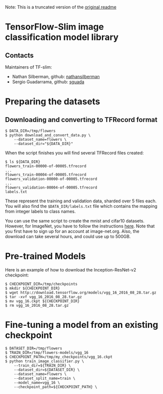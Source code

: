Note: This is a truncated version of the [original readme](https://github.com/tensorflow/models/tree/master/research/slim/README.md)

# TensorFlow-Slim image classification model library

## Contacts

Maintainers of TF-slim:

* Nathan Silberman,
  github: [nathansilberman](https://github.com/nathansilberman)
* Sergio Guadarrama, github: [sguada](https://github.com/sguada)

# Preparing the datasets

## Downloading and converting to TFRecord format

```shell
$ DATA_DIR=/tmp/flowers
$ python download_and_convert_data.py \
    --dataset_name=flowers \
    --dataset_dir="${DATA_DIR}"
```

When the script finishes you will find several TFRecord files created:

```shell
$ ls ${DATA_DIR}
flowers_train-00000-of-00005.tfrecord
...
flowers_train-00004-of-00005.tfrecord
flowers_validation-00000-of-00005.tfrecord
...
flowers_validation-00004-of-00005.tfrecord
labels.txt
```

These represent the training and validation data, sharded over 5 files each.
You will also find the `$DATA_DIR/labels.txt` file which contains the mapping
from integer labels to class names.

You can use the same script to create the mnist and cifar10 datasets.
However, for ImageNet, you have to follow the instructions
[here](https://github.com/tensorflow/models/blob/master/research/inception/README.md#getting-started).
Note that you first have to sign up for an account at image-net.org.
Also, the download can take several hours, and could use up to 500GB.

# Pre-trained Models

Here is an example of how to download the Inception-ResNet-v2 checkpoint:

```shell
$ CHECKPOINT_DIR=/tmp/checkpoints
$ mkdir ${CHECKPOINT_DIR}
$ wget http://download.tensorflow.org/models/vgg_16_2016_08_28.tar.gz
$ tar -xvf vgg_16_2016_08_28.tar.gz
$ mv vgg_16.ckpt ${CHECKPOINT_DIR}
$ rm vgg_16_2016_08_28.tar.gz
```

# Fine-tuning a model from an existing checkpoint

```shell
$ DATASET_DIR=/tmp/flowers
$ TRAIN_DIR=/tmp/flowers-models/vgg_16
$ CHECKPOINT_PATH=/tmp/my_checkpoints/vgg_16.ckpt
$ python train_image_classifier.py \
    --train_dir=${TRAIN_DIR} \
    --dataset_dir=${DATASET_DIR} \
    --dataset_name=flowers \
    --dataset_split_name=train \
    --model_name=vgg_16 \
    --checkpoint_path=${CHECKPOINT_PATH} \
```
